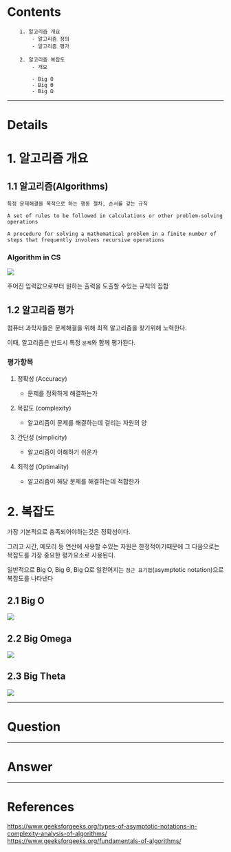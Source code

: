 # Contents

```
    1. 알고리즘 개요
        - 알고리즘 정의
        - 알고리즘 평가

    2. 알고리즘 복잡도
        - 개요

        - Big O
        - Big Θ
        - Big Ω

```

---

# Details

# 1. 알고리즘 개요

## 1.1 알고리즘(Algorithms)

```
특정 문제해결을 목적으로 하는 행동 절차, 순서를 갖는 규칙

A set of rules to be followed in calculations or other problem-solving operations

A procedure for solving a mathematical problem in a finite number of steps that frequently involves recursive operations
```

### Algorithm in CS

![](https://media.geeksforgeeks.org/wp-content/cdn-uploads/20191016135223/What-is-Algorithm_-1024x631.jpg)

주어진 입력값으로부터 원하는 출력을 도출할 수있는 규칙의 집합

## 1.2 알고리즘 평가

컴퓨터 과학자들은 문제해결을 위해 최적 알고리즘을
찾기위해 노력한다.

이때, 알고리즘은 반드시 특정 `문제`와 함께 평가된다.

### 평가항목

1. 정확성 (Accuracy)

   - 문제를 정확하게 해결하는가

2. 복잡도 (complexity)

   - 알고리즘이 문제를 해결하는데 걸리는 자원의 양

3. 간단성 (simplicity)

   - 알고리즘이 이해하기 쉬운가

4. 최적성 (Optimality)

   - 알고리즘이 해당 문제를 해결하는데 적합한가

# 2. 복잡도

가장 기본적으로 충족되어야하는것은 정확성이다.

그리고 시간, 메모리 등 연산에 사용할 수있는 자원은 한정적이기때문에
그 다음으로는 복잡도를 가장 중요한 평가요소로 사용된다.

일반적으로 Big O, Big Θ, Big Ω로 일컫어지는 `점근 표기법`(asymptotic notation)으로
복잡도를 나타낸다

## 2.1 Big O

![](https://media.geeksforgeeks.org/wp-content/uploads/AlgoAnalysis-2.png)

## 2.2 Big Omega

![](https://media.geeksforgeeks.org/wp-content/uploads/AlgoAnalysis-3.png)

## 2.3 Big Theta

![](https://media.geeksforgeeks.org/wp-content/uploads/20220822015828/thetanotation.png)

---

# Question

---

# Answer

---

# References

https://www.geeksforgeeks.org/types-of-asymptotic-notations-in-complexity-analysis-of-algorithms/
https://www.geeksforgeeks.org/fundamentals-of-algorithms/
